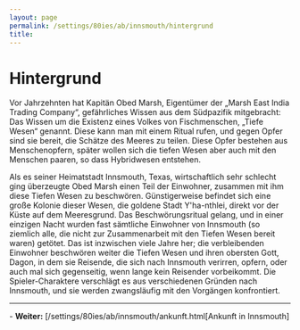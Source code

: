```yaml
---
layout: page
permalink: /settings/80ies/ab/innsmouth/hintergrund
title: 
---
```


# Hintergrund

Vor Jahrzehnten hat Kapitän Obed Marsh, Eigentümer der &bdquo;Marsh East India Trading Company&ldquo;, gefährliches Wissen aus dem Südpazifik mitgebracht: Das Wissen um die Existenz eines Volkes von Fischmenschen, &bdquo;Tiefe Wesen&ldquo; genannt. Diese kann man mit einem Ritual rufen, und gegen Opfer sind sie bereit, die Schätze des Meeres zu teilen. Diese Opfer bestehen aus Menschenopfern, später wollen sich die tiefen Wesen aber auch mit den Menschen paaren, so dass Hybridwesen entstehen.

Als es seiner Heimatstadt Innsmouth, Texas, wirtschaftlich sehr schlecht ging überzeugte Obed Marsh einen Teil der Einwohner, zusammen mit ihm diese Tiefen Wesen zu beschwören. Günstigerweise befindet sich eine große Kolonie dieser Wesen, die goldene Stadt Y&#39;ha-nthlei, direkt vor der Küste auf dem Meeresgrund. Das Beschwörungsritual gelang, und in einer einzigen Nacht wurden fast sämtliche Einwohner von Innsmouth (so ziemlich alle, die nicht zur Zusammenarbeit mit den Tiefen Wesen bereit waren) getötet. Das ist inzwischen viele Jahre her; die verbleibenden Einwohner beschwören weiter die Tiefen Wesen und ihren obersten Gott, Dagon, in dem sie Reisende, die sich nach Innsmouth verirren, opfern, oder auch mal sich gegenseitig, wenn lange kein Reisender vorbeikommt. Die Spieler-Charaktere verschlägt es aus verschiedenen Gründen nach Innsmouth, und sie werden zwangsläufig mit den Vorgängen konfrontiert.


<hr/>
- <strong>Weiter:</strong> [/settings/80ies/ab/innsmouth/ankunft.html[Ankunft in Innsmouth]

